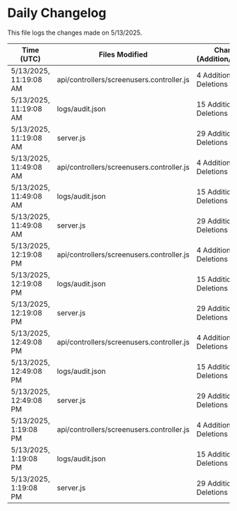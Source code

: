 # Daily Changelog

This file logs the changes made on 5/13/2025.

| Time (UTC)             | Files Modified                    | Changes (Addition/Deletion) |
|------------------------|-----------------------------------|-----------------------------|
| 5/13/2025, 11:19:08 AM | api/controllers/screenusers.controller.js | 4 Additions & 4 Deletions |
| 5/13/2025, 11:19:08 AM | logs/audit.json | 15 Additions & 15 Deletions |
| 5/13/2025, 11:19:08 AM | server.js | 29 Additions & 28 Deletions |
| 5/13/2025, 11:49:08 AM | api/controllers/screenusers.controller.js | 4 Additions & 4 Deletions|
| 5/13/2025, 11:49:08 AM | logs/audit.json | 15 Additions & 15 Deletions|
| 5/13/2025, 11:49:08 AM | server.js | 29 Additions & 28 Deletions|
| 5/13/2025, 12:19:08 PM | api/controllers/screenusers.controller.js | 4 Additions & 4 Deletions|
| 5/13/2025, 12:19:08 PM | logs/audit.json | 15 Additions & 15 Deletions|
| 5/13/2025, 12:19:08 PM | server.js | 29 Additions & 28 Deletions|
| 5/13/2025, 12:49:08 PM | api/controllers/screenusers.controller.js | 4 Additions & 4 Deletions|
| 5/13/2025, 12:49:08 PM | logs/audit.json | 15 Additions & 15 Deletions|
| 5/13/2025, 12:49:08 PM | server.js | 29 Additions & 28 Deletions|
| 5/13/2025, 1:19:08 PM | api/controllers/screenusers.controller.js | 4 Additions & 4 Deletions|
| 5/13/2025, 1:19:08 PM | logs/audit.json | 15 Additions & 15 Deletions|
| 5/13/2025, 1:19:08 PM | server.js | 29 Additions & 28 Deletions|
